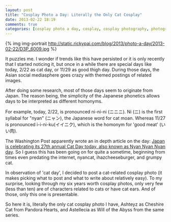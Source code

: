 ```yaml
---
layout: post
title: "Cosplay Photo a Day: Literally the Only Cat Cosplay"
date: 2013-02-22 18:19
comments: true
categories: [cosplay photo a day, cosplay, cosplay photography, photography, Cheshire Cat, Pandora Hearts, Will of the Abyss]
---
```


{% img img-portrait http://static.rickypai.com/blog/2013/photo-a-day/2013-02-22/D3P_6009.jpg %}

It puzzles me. I wonder if trends like this have persisted or it is only recently that I started noticing it, but once in a while there are special days like today, 2/22 as cat day, or 11/29 as good thigh day. During those days, the Asian social mediasphere goes crazy with themed postings of related images.

After doing some research, most of those days seem to originate from Japan. The reason being, the simplicity of the Japanese phonetics allows days to be interpreted as different homonyms.

For example, today, 2/22, is pronounced ni-ni-ni (ニニニ). Ni (ニ) is the first syllabal for "nyan" (ニャン), the Japanese word for cat moan. Whereas 11/27 is pronounced i-i-ni-ku(イイニク), which is the homonym for 'good meat' (いい肉).

The Washington Post apparently wrote an in depth article on the day: [Japan is celebrating its 27th annual Cat Day today, also known as Nyan Nyan Nyan day](http://www.washingtonpost.com/blogs/worldviews/wp/2013/02/22/japan-is-celebrating-its-27th-annual-cat-day-today-also-known-as-nyan-nyan-nyan-day/). So I guess this has been going on for quite a sometime, beginning from times even predating the internet, nyancat, ihazcheeseburger, and grumpy cat.

In observation of 'cat day', I decided to post a cat-related cosplay photo (it makes picking what to post and what to write about relatively easy). To my surprise, looking through my six years worth cosplay photos, only very few (less than ten) are of characters related to cats or have cat ears. And of those, only this one is presentable.

So here it is, literally the only cat cosplay photo I have, Ashteyz as Cheshire Cat from Pandora Hearts, and Astellecia as Will of the Abyss from the same series.